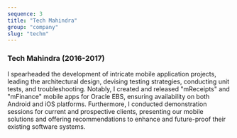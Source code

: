 ```yaml
---
sequence: 3
title: "Tech Mahindra"
group: "company"
slug: "techm"
---
```


### Tech Mahindra (2016-2017)

I spearheaded the development of intricate mobile application projects, leading
the architectural design, devising testing strategies, conducting unit tests,
and troubleshooting. Notably, I created and released "mReceipts" and "mFinance"
mobile apps for Oracle EBS, ensuring availability on both Android and iOS
platforms. Furthermore, I conducted demonstration sessions for current and
prospective clients, presenting our mobile solutions and offering
recommendations to enhance and future-proof their existing software systems.
